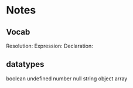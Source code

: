 # Notes

## Vocab

Resolution: 
Expression: 
Declaration: 

## datatypes
boolean
undefined
number
null
string
object
array
